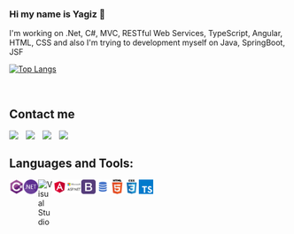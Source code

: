 ### Hi my name is Yagiz 👋
I'm working on .Net, C#, MVC, RESTful Web Services, TypeScript, Angular, HTML, CSS and also I'm trying to development myself on Java, SpringBoot, JSF

[![Top Langs](https://github-readme-stats.vercel.app/api/top-langs/?username=myagiz&langs_count=8)](https://github.com/myagiz/github-readme-stats)



<br />

## Contact me
<p>
  <a href="mailto:myagiz24@gmail.com"><img width="30px" align="left" src="https://cdn.jsdelivr.net/npm/simple-icons@v3/icons/gmail.svg" /></a>
  <a href="https://www.linkedin.com/in/muhammet-yagiz/"><img width="30px" align="left" src="https://cdn.jsdelivr.net/npm/simple-icons@v3/icons/linkedin.svg" /></a>
  <a href="https://www.instagram.com/myagizzz/"><img width="30px" align="left" src="https://cdn.jsdelivr.net/npm/simple-icons@v3/icons/instagram.svg" /></a>
  <a href="https://stackoverflow.com/users/13434069/yagiz"><img width="30px" align="left" src="https://cdn.jsdelivr.net/npm/simple-icons@v3/icons/stackoverflow.svg" /></a>
</p>

<br />

## Languages and Tools:
<p>
<img align="left" alt="C#" width="26px" src="https://raw.githubusercontent.com/devicons/devicon/master/icons//csharp/csharp-original.svg" />
<img align="left" alt=".NET" width="26px" src="https://raw.githubusercontent.com/github/explore/93d8a67084f94b2a444e510199a6e7622e5b09a3/topics/dotnet/dotnet.png" />
<img align="left" alt="Visual Studio" width="26px" src="https://www.dusuncesiz.net/wp-content/uploads/2013/11/Visual_Studio_2012.png" />
<img align="left" alt="ANGULAR" width="26px" src="https://raw.githubusercontent.com/github/explore/80688e429a7d4ef2fca1e82350fe8e3517d3494d/topics/angular/angular.png" />
<img align="left" alt="ASPNET" width="26px" src="https://raw.githubusercontent.com/github/explore/80688e429a7d4ef2fca1e82350fe8e3517d3494d/topics/aspnet/aspnet.png " />
<img align="left" alt="BOOTSTRAP" width="26px" src="https://raw.githubusercontent.com/github/explore/80688e429a7d4ef2fca1e82350fe8e3517d3494d/topics/bootstrap/bootstrap.png" />
<img align="left" alt="SQL" width="26px" src="https://raw.githubusercontent.com/github/explore/80688e429a7d4ef2fca1e82350fe8e3517d3494d/topics/sql/sql.png" />
<img align="left" alt="HTML5" width="26px" src="https://raw.githubusercontent.com/github/explore/80688e429a7d4ef2fca1e82350fe8e3517d3494d/topics/html/html.png" />
<img align="left" alt="CSS" width="26px" src="https://raw.githubusercontent.com/devicons/devicon/master/icons/css3/css3-original-wordmark.svg" />
<img align="left" alt="TYPESCRİPT" width="26px" src="https://raw.githubusercontent.com/github/explore/80688e429a7d4ef2fca1e82350fe8e3517d3494d/topics/typescript/typescript.png" />
</p>



